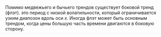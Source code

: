 Помимо медвежьего и бычьего трендов существует боковой тренд (флэт). это период с низкой волатильности, который ограничивается узким диапозон вдоль оси $x$. Иногда флэт может быть основным трендом, когда цены большую часть времени двигаются в боковую сторону.